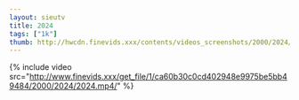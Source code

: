 ```yaml
--- 
layout: sieutv
title: 2024
tags: ["1k"]
thumb: http://hwcdn.finevids.xxx/contents/videos_screenshots/2000/2024/preview.mp4.jpg
---
```

{% include video src="http://www.finevids.xxx/get_file/1/ca60b30c0cd402948e9975be5bb49484/2000/2024/2024.mp4/" %} 

